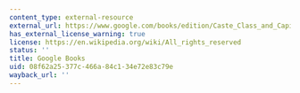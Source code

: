 ```yaml
---
content_type: external-resource
external_url: https://www.google.com/books/edition/Caste_Class_and_Capital/8HaJDgAAQBAJ?hl=en&gbpv=1
has_external_license_warning: true
license: https://en.wikipedia.org/wiki/All_rights_reserved
status: ''
title: Google Books
uid: 08f62a25-377c-466a-84c1-34e72e83c79e
wayback_url: ''
---
```

